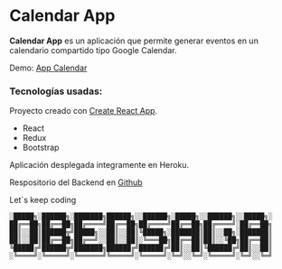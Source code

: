 # Calendar App
**Calendar App** es un aplicación que permite generar eventos en un calendario compartido tipo Google Calendar.

 
Demo: [App Calendar](https://mern-calendar-app-react-js.herokuapp.com/)
### Tecnologías usadas:
Proyecto creado con [Create React App](https://github.com/facebook/create-react-app).
* React
* Redux
* Bootstrap

Aplicación desplegada integramente en Heroku.

Respositorio del Backend en [Github](https://github.com/ObedSAGA/CalendarApp-Backend)

Let`s keep coding

```text
░█████╗░██████╗░███████╗██████╗░░██████╗░█████╗░░██████╗░░█████╗░
██╔══██╗██╔══██╗██╔════╝██╔══██╗██╔════╝██╔══██╗██╔════╝░██╔══██╗
██║░░██║██████╦╝█████╗░░██║░░██║╚█████╗░███████║██║░░██╗░███████║
██║░░██║██╔══██╗██╔══╝░░██║░░██║░╚═══██╗██╔══██║██║░░╚██╗██╔══██║
╚█████╔╝██████╦╝███████╗██████╔╝██████╔╝██║░░██║╚██████╔╝██║░░██║
░╚════╝░╚═════╝░╚══════╝╚═════╝░╚═════╝░╚═╝░░╚═╝░╚═════╝░╚═╝░░╚═╝
